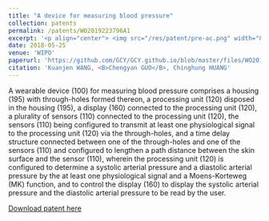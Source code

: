 ```yaml
---
title: "A device for measuring blood pressure"
collection: patents
permalink: /patents/WO2019223796A1
excerpt: '<p align="center"> <img src="/res/patent/pre-ac.png" width="800" height="800"> </p>'
date: 2018-05-25
venue: 'WIPO'
paperurl: 'https://github.com/GCY/GCY.github.io/blob/master/files/WO2019223796A1.pdf'
citation: 'Kuanjen WANG, <B>Chengyan GUO</B>, Chinghung HUANG'
---
```


A wearable device (100) for measuring blood pressure comprises a housing (195) with through-holes formed thereon, a processing unit (120) disposed in the housing (195), a display (160) connected to the processing unit (120), a plurality of sensors (110) connected to the processing unit (120), the sensors (110) being configured to transmit at least one physiological signal to the processing unit (120) via the through-holes, and a time delay structure connected between one of the through-holes and one of the sensors (110) and configured to lengthen a path distance between the skin surface and the sensor (110), wherein the processing unit (120) is configured to determine a systolic arterial pressure and a diastolic arterial pressure by the at least one physiological signal and a Moens-Korteweg (MK) function, and to control the display (160) to display the systolic arterial pressure and the diastolic arterial pressure to be read by the user.

[Download patent here](https://github.com/GCY/GCY.github.io/blob/master/files/WO2019223796A1.pdf)

